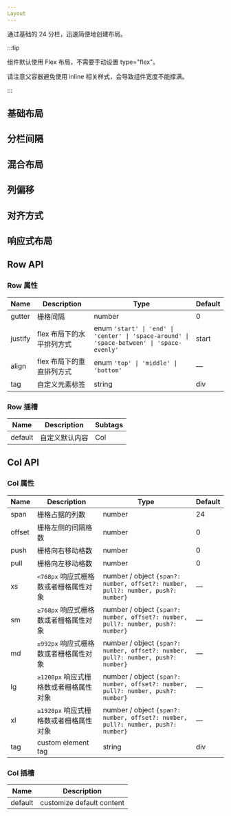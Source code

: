 ```yaml
---
Layout
---
```


通过基础的 24 分栏，迅速简便地创建布局。

:::tip

组件默认使用 Flex 布局，不需要手动设置 type="flex"。

请注意父容器避免使用 inline 相关样式，会导致组件宽度不能撑满。

:::

## 基础布局

<preview path="./demos/layout/basic-layout.vue" title="使用列创建基础网格布局。" description="通过 row 和 col 组件，并通过 col 组件的 span 属性我们就可以自由地组合布局。"></preview>

## 分栏间隔

<preview path="./demos/layout/column-spacing.vue" title="支持列间距。" description="行提供 gutter 属性来指定列之间的间距，其默认值为0。"></preview>

## 混合布局

<preview path="./demos/layout/column-offset.vue" title="" description="通过基础的 1/24 分栏任意扩展组合形成较为复杂的混合布局。"></preview>

## 列偏移

<preview path="./demos/layout/column-offset.vue" title="您可以指定列偏移量。" description="通过制定 col 组件的 offset 属性可以指定分栏偏移的栏数。"></preview>

## 对齐方式

<preview path="./demos/layout/alignment.vue" title="默认使用 flex 布局来对分栏进行灵活的对齐。" description="您可以通过justify 属性来定义子元素的排版方式，其取值为start、center、end、space-between、space-around或space-evenly。"></preview>

## 响应式布局

<preview path="./demos/layout/responsive-layout.vue" title="参照了 Bootstrap 的 响应式设计，预设了五个响应尺寸：xs、sm、md、lg 和 xl。" description=""></preview>

## Row API

### Row 属性

| Name    | Description               | Type                                                                                       | Default |
| ------- | ------------------------- | ------------------------------------------------------------------------------------------ | ------- |
| gutter  | 栅格间隔                  | number                                                                                     | 0       |
| justify | flex 布局下的水平排列方式 | enum `'start' \| 'end' \| 'center' \| 'space-around' \| 'space-between' \| 'space-evenly'` | start   |
| align   | flex 布局下的垂直排列方式 | enum `'top' \| 'middle' \| 'bottom'`                                                       | —       |
| tag     | 自定义元素标签            | string                                                                                     | div     |

### Row 插槽

| Name    | Description    | Subtags |
| ------- | -------------- | ------- |
| default | 自定义默认内容 | Col     |

## Col API

### Col 属性

| Name   | Description                            | Type                                                                             | Default |
| ------ | -------------------------------------- | -------------------------------------------------------------------------------- | ------- |
| span   | 栅格占据的列数                         | number                                                                           | 24      |
| offset | 栅格左侧的间隔格数                     | number                                                                           | 0       |
| push   | 栅格向右移动格数                       | number                                                                           | 0       |
| pull   | 栅格向左移动格数                       | number                                                                           | 0       |
| xs     | `<768px` 响应式栅格数或者栅格属性对象  | number / object `{span?: number, offset?: number, pull?: number, push?: number}` | —       |
| sm     | `≥768px` 响应式栅格数或者栅格属性对象  | number / object `{span?: number, offset?: number, pull?: number, push?: number}` | —       |
| md     | `≥992px` 响应式栅格数或者栅格属性对象  | number / object `{span?: number, offset?: number, pull?: number, push?: number}` | —       |
| lg     | `≥1200px` 响应式栅格数或者栅格属性对象 | number / object `{span?: number, offset?: number, pull?: number, push?: number}` | —       |
| xl     | `≥1920px` 响应式栅格数或者栅格属性对象 | number / object `{span?: number, offset?: number, pull?: number, push?: number}` | —       |
| tag    | custom element tag                     | string                                                                           | div     |

### Col 插槽

| Name    | Description               |
| ------- | ------------------------- |
| default | customize default content |

<style lang="scss">
@use './demos/layout/index.scss';
</style>
